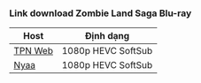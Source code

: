### **Link download Zombie Land Saga Blu-ray**

| Host          | Định dạng          |
| ------------- |:------------------:|
| [TPN Web](https://ddl.tpnteam.workers.dev/0:/ZLS%20SS1/)  | 1080p HEVC SoftSub |
| [Nyaa](https://nyaa.si/view/1954802)     | 1080p HEVC SoftSub |
